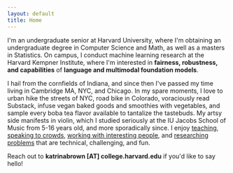 ```yaml
---
layout: default
title: Home
---
```


I'm an undergraduate senior at Harvard University, where I'm obtaining an undergraduate degree in Computer Science and Math, as well as a masters in Statistics. On campus, I conduct machine learning research at the Harvard Kempner Institute, where I'm interested in **fairness, robustness, and capabilities** of **language and multimodal foundation models**.

I hail from the cornfields of Indiana, and since then I've passed my time living in Cambridge MA, NYC, and Chicago. In my spare moments, I love to urban hike the streets of NYC, road bike in Colorado, voraciously read Substack, infuse vegan baked goods and smoothies with vegetables, and sample every boba tea flavor available to tantalize the tastebuds. My artsy side manifests in violin, which I studied seriously at the IU Jacobs School of Music from 5-16 years old, and more sporadically since. I enjoy [teaching](teaching.md), [speaking to crowds](speaking.md), [working with interesting people](work.md), and [researching problems](research.md) that are technical, challenging, and fun.

Reach out to **katrinabrown [AT] college.harvard.edu** if you'd like to say hello!